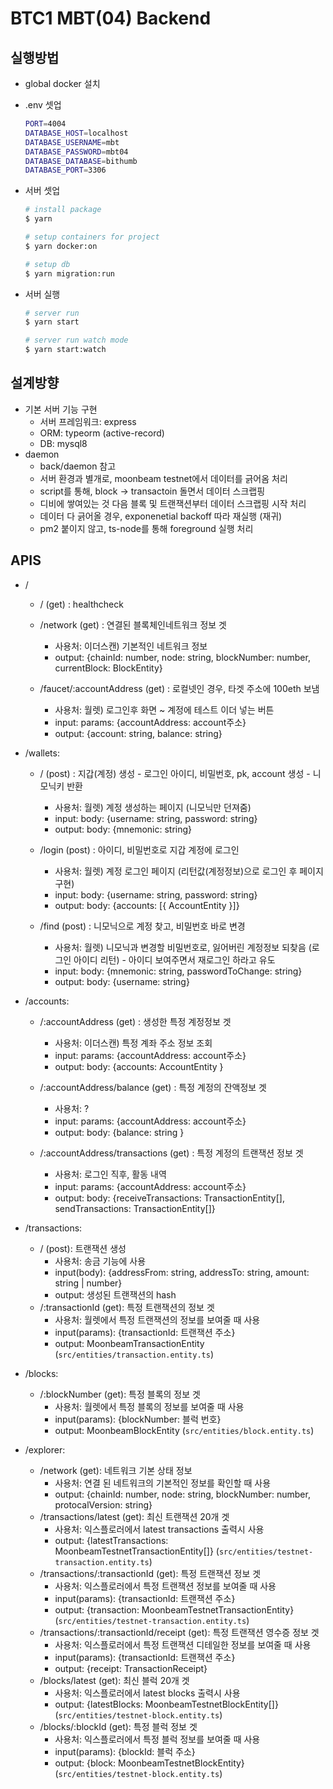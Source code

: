 # BTC1 MBT(04) Backend

## 실행방법
 - global docker 설치

 - .env 셋업
    ```bash
    PORT=4004
    DATABASE_HOST=localhost
    DATABASE_USERNAME=mbt
    DATABASE_PASSWORD=mbt04
    DATABASE_DATABASE=bithumb
    DATABASE_PORT=3306
    ```

 - 서버 셋업
    ```bash
    # install package
    $ yarn

    # setup containers for project
    $ yarn docker:on

    # setup db
    $ yarn migration:run
    ```

- 서버 실행
    ```bash
    # server run
    $ yarn start

    # server run watch mode
    $ yarn start:watch
    ```

## 설계방향
 - 기본 서버 기능 구현
    - 서버 프레임워크: express
    - ORM: typeorm (active-record)
    - DB: mysql8
 - daemon
    - back/daemon 참고
    - 서버 환경과 별개로, moonbeam testnet에서 데이터를 긁어옴 처리
    - script를 통해, block -> transactoin 돌면서 데이터 스크랩핑
    - 디비에 쌓여있는 것 다음 블록 및 트랜잭션부터 데이터 스크랩핑 시작 처리
    - 데이터 다 긁어올 경우, exponenetial backoff 따라 재실행 (재귀)
    - pm2 붙이지 않고, ts-node를 통해 foreground 실행 처리

## APIS
 - /
   - / (get) : healthcheck

   - /network (get) : 연결된 블록체인네트워크 정보 겟
      - 사용처: 이더스캔) 기본적인 네트워크 정보
      - output: {chainId: number, node: string, blockNumber: number, currentBlock: BlockEntity}

   - /faucet/:accountAddress (get) : 로컬넷인 경우, 타겟 주소에 100eth 보냄
      - 사용처: 월렛) 로그인후 화면 ~ 계정에 테스트 이더 넣는 버튼
      - input: params: {accountAddress: account주소}
      - output: {account: string, balance: string}


 - /wallets:
   - / (post) : 지갑(계정) 생성 - 로그인 아이디, 비밀번호, pk, account 생성 - 니모닉키 반환
      - 사용처: 월렛) 계정 생성하는 페이지 (니모닉만 던져줌)
      - input: body: {username: string, password: string}
      - output: body: {mnemonic: string}

   - /login (post) : 아이디, 비밀번호로 지갑 계정에 로그인
      - 사용처: 월렛) 계정 로그인 페이지 (리턴값(계정정보)으로 로그인 후 페이지 구현)
      - input: body: {username: string, password: string}
      - output: body: {accounts: [{ AccountEntity }]}

   - /find (post) : 니모닉으로 계정 찾고, 비밀번호 바로 변경
      - 사용처: 월렛) 니모닉과 변경할 비밀번호로, 잃어버린 계정정보 되찾음 (로그인 아이디 리턴) - 아이디 보여주면서 재로그인 하라고 유도
      - input: body: {mnemonic: string, passwordToChange: string}
      - output: body: {username: string}


 - /accounts:
   - /:accountAddress (get) : 생성한 특정 계정정보 겟
      - 사용처: 이더스캔) 특정 계좌 주소 정보 조회
      - input: params: {accountAddress: account주소}
      - output: body: {accounts: AccountEntity }

   - /:accountAddress/balance (get) : 특정 계정의 잔액정보 겟
      - 사용처: ?
      - input: params: {accountAddress: account주소}
      - output: body: {balance: string }

   - /:accountAddress/transactions (get) : 특정 계정의 트랜잭션 정보 겟
      - 사용처: 로그인 직후, 활동 내역
      - input: params: {accountAddress: account주소}
      - output: body: {receiveTransactions: TransactionEntity[], sendTransactions: TransactionEntity[]}

 - /transactions:
   - / (post): 트랜잭션 생성
      - 사용처: 송금 기능에 사용
      - input(body): {addressFrom: string, addressTo: string, amount: string | number}
      - output: 생성된 트랜잭션의 hash
   - /:transactionId (get): 특정 트랜잭션의 정보 겟
      - 사용처: 월렛에서 특정 트랜잭션의 정보를 보여줄 때 사용
      - input(params): {transactionId: 트랜잭션 주소}
      - output: MoonbeamTransactionEntity (`src/entities/transaction.entity.ts`)

 - /blocks:
   - /:blockNumber (get): 특정 블록의 정보 겟
      - 사용처: 월렛에서 특정 블록의 정보를 보여줄 때 사용
      - input(params): {blockNumber: 블럭 번호}
      - output: MoonbeamBlockEntity (`src/entities/block.entity.ts`)

 - /explorer:
   - /network (get): 네트워크 기본 상태 정보
      - 사용처: 연결 된 네트워크의 기본적인 정보를 확인할 때 사용
      - output: {chainId: number, node: string, blockNumber: number, protocalVersion: string}
   - /transactions/latest (get): 최신 트랜잭션 20개 겟
      - 사용처: 익스플로러에서 latest transactions 출력시 사용
      - output: {latestTransactions: MoonbeamTestnetTransactionEntity[]} (`src/entities/testnet-transaction.entity.ts`)
   - /transactions/:transactionId (get): 특정 트랜잭션 정보 겟
      - 사용처: 익스플로러에서 특정 트랜잭션 정보를 보여줄 때 사용
      - input(params): {transactionId: 트랜잭션 주소}
      - output: {transaction: MoonbeamTestnetTransactionEntity} (`src/entities/testnet-transaction.entity.ts`)
   - /transactions/:transactionId/receipt (get): 특정 트랜잭션 영수증 정보 겟
      - 사용처: 익스플로러에서 특정 트랜잭션 디테일한 정보를 보여줄 때 사용
      - input(params): {transactionId: 트랜잭션 주소}
      - output: {receipt: TransactionReceipt}
   - /blocks/latest (get): 최신 블럭 20개 겟
      - 사용처: 익스플로러에서 latest blocks 출력시 사용
      - output: {latestBlocks: MoonbeamTestnetBlockEntity[]} (`src/entities/testnet-block.entity.ts`)
   - /blocks/:blockId (get): 특정 블럭 정보 겟
      - 사용처: 익스플로러에서 특정 블럭 정보를 보여줄 때 사용
      - input(params): {blockId: 블럭 주소}
      - output: {block: MoonbeamTestnetBlockEntity} (`src/entities/testnet-block.entity.ts`)